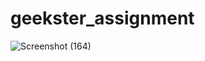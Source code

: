 # geekster_assignment
![Screenshot (164)](https://user-images.githubusercontent.com/104826351/197496897-f4303e7e-6bcd-48e2-b982-343638bf61e3.png)
